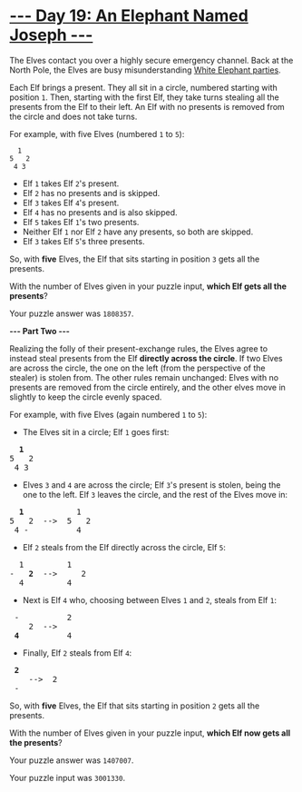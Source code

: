 # [--- Day 19: An Elephant Named Joseph ---](http://adventofcode.com/2016/day/19)

The Elves contact you over a highly secure emergency channel. Back at the North Pole, the Elves are busy misunderstanding [White Elephant parties](https://en.wikipedia.org/wiki/White_elephant_gift_exchange).

Each Elf brings a present. They all sit in a circle, numbered starting with position ``1``. Then, starting with the first Elf, they take turns stealing all the presents from the Elf to their left. An Elf with no presents is removed from the circle and does not take turns.

For example, with five Elves (numbered ``1`` to ``5``):
```
  1
5   2
 4 3
```
- Elf ``1`` takes Elf ``2``'s present.
- Elf ``2`` has no presents and is skipped.
- Elf ``3`` takes Elf ``4``'s present.
- Elf ``4`` has no presents and is also skipped.
- Elf ``5`` takes Elf ``1``'s two presents.
- Neither Elf ``1`` nor Elf ``2`` have any presents, so both are skipped.
- Elf ``3`` takes Elf ``5``'s three presents.  

So, with **five** Elves, the Elf that sits starting in position ``3`` gets all the presents.

With the number of Elves given in your puzzle input, **which Elf gets all the presents**?

Your puzzle answer was ``1808357``.

**--- Part Two ---**

Realizing the folly of their present-exchange rules, the Elves agree to instead steal presents from the Elf **directly across the circle**. If two Elves are across the circle, the one on the left (from the perspective of the stealer) is stolen from. The other rules remain unchanged: Elves with no presents are removed from the circle entirely, and the other elves move in slightly to keep the circle evenly spaced.

For example, with five Elves (again numbered ``1`` to ``5``):

- The Elves sit in a circle; Elf ``1`` goes first:
<pre>
  <b>1</b>
5   2
 4 3
</pre>
- Elves ``3`` and ``4`` are across the circle; Elf ``3``'s present is stolen, being the one to the left. Elf ``3`` leaves the circle, and the rest of the Elves move in:
<pre>
  <b>1</b>           1
5   2  -->  5   2
 4 -          4
</pre>
- Elf ``2`` steals from the Elf directly across the circle, Elf ``5``:  
<pre>
  1         1 
-   <b>2</b>  -->     2
  4         4 
</pre>
- Next is Elf ``4`` who, choosing between Elves ``1`` and ``2``, steals from Elf ``1``:  
<pre>
 -          2  
    2  -->
 <b>4</b>          4
</pre>
- Finally, Elf ``2`` steals from Elf ``4``:  
<pre>
 <b>2</b>
    -->  2  
 -
</pre>

So, with **five** Elves, the Elf that sits starting in position ``2`` gets all the presents.

With the number of Elves given in your puzzle input, **which Elf now gets all the presents**?

Your puzzle answer was ``1407007``.

Your puzzle input was ``3001330``.
